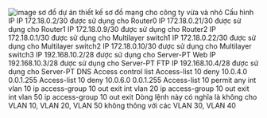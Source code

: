 ![image](https://github.com/user-attachments/assets/3ea35dd5-d46b-4fc7-9f9f-7a36fa95b38e)
sơ đồ dự án thiết kế sơ đồ mạng cho công ty vừa và nhỏ
Cấu hình IP
IP 172.18.0.2/30 được sử dụng cho Router0
IP 172.18.0.21/30 được sử dụng cho Router1
IP 172.18.0.9/30 được sử dụng cho Router2
IP 172.18.0.1/30 được sử dụng cho Multilayer switch1
IP 172.18.0.22/30 được sử dụng cho Multilayer switch2
IP 172.18.0.10/30 được sử dụng cho Multilayer switch3
IP 192.168.10.2/28 được sử dụng cho Server-PT Web
IP 192.168.10.3/28 được sử dụng cho Server-PT FTP
IP 192.168.10.4/28 được sử dụng cho Server-PT DNS
Access control list
Access-list 10 deny 10.0.4.0 0.0.1.255
Access-list 10 deny 10.0.6.0 0.0.1.255
Access-list 10 permit any
int vlan 10
ip access-group 10 out
exit
int vlan 20
ip access-group 10 out
exit
int vlan 50
ip access-group 10 out
exit
Dòng lệnh này có nghĩa là không cho VLAN 10, VLAN 20, VLAN 50 không thông với các  VLAN 30, VLAN 40
